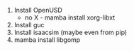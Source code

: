 1. Install OpenUSD
    - no X - mamba install xorg-libxt
2. Install guc
3. Install isaacsim (maybe even from pip)
4. mamba install libgomp